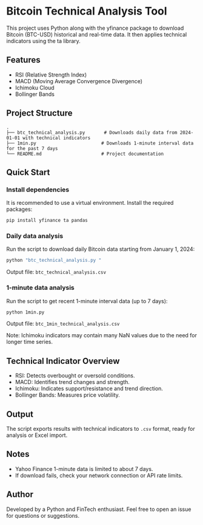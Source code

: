 
# Bitcoin Technical Analysis Tool

This project uses Python along with the yfinance package to download Bitcoin (BTC-USD) historical and real-time data. It then applies technical indicators using the ta library.

## Features

- RSI (Relative Strength Index)
- MACD (Moving Average Convergence Divergence)
- Ichimoku Cloud
- Bollinger Bands

## Project Structure

```
.
├── btc_technical_analysis.py       # Downloads daily data from 2024-01-01 with technical indicators
├── 1min.py                        # Downloads 1-minute interval data for the past 7 days
└── README.md                      # Project documentation
```

## Quick Start

### Install dependencies

It is recommended to use a virtual environment. Install the required packages:

```bash
pip install yfinance ta pandas
```

### Daily data analysis

Run the script to download daily Bitcoin data starting from January 1, 2024:

```bash
python "btc_technical_analysis.py "
```

Output file: `btc_technical_analysis.csv`

### 1-minute data analysis

Run the script to get recent 1-minute interval data (up to 7 days):

```bash
python 1min.py
```

Output file: `btc_1min_technical_analysis.csv`

Note: Ichimoku indicators may contain many NaN values due to the need for longer time series.

## Technical Indicator Overview

- RSI: Detects overbought or oversold conditions.
- MACD: Identifies trend changes and strength.
- Ichimoku: Indicates support/resistance and trend direction.
- Bollinger Bands: Measures price volatility.

## Output

The script exports results with technical indicators to `.csv` format, ready for analysis or Excel import.

## Notes

- Yahoo Finance 1-minute data is limited to about 7 days.
- If download fails, check your network connection or API rate limits.

## Author

Developed by a Python and FinTech enthusiast. Feel free to open an issue for questions or suggestions.